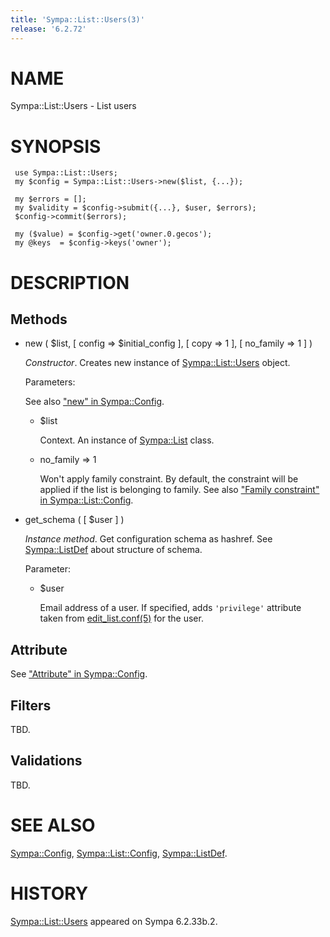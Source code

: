 ```yaml
---
title: 'Sympa::List::Users(3)'
release: '6.2.72'
---
```


# NAME

Sympa::List::Users - List users

# SYNOPSIS

     use Sympa::List::Users;
     my $config = Sympa::List::Users->new($list, {...});
    
     my $errors = []; 
     my $validity = $config->submit({...}, $user, $errors);
     $config->commit($errors);
     
     my ($value) = $config->get('owner.0.gecos');
     my @keys  = $config->keys('owner');

# DESCRIPTION

## Methods

- new ( $list, \[ config => $initial\_config \], \[ copy => 1 \],
\[ no\_family => 1 \] )

    _Constructor_.
    Creates new instance of [Sympa::List::Users](./Sympa-List-Users.3.md) object.

    Parameters:

    See also ["new" in Sympa::Config](./Sympa-Config.3.md#new).

    - $list

        Context.  An instance of [Sympa::List](./Sympa-List.3.md) class.

    - no\_family => 1

        Won't apply family constraint.
        By default, the constraint will be applied if the list is belonging to
        family.
        See also ["Family constraint" in Sympa::List::Config](./Sympa-List-Config.3.md#family-constraint).

- get\_schema ( \[ $user \] )

    _Instance method_.
    Get configuration schema as hashref.
    See [Sympa::ListDef](./Sympa-ListDef.3.md) about structure of schema.

    Parameter:

    - $user

        Email address of a user.
        If specified, adds `'privilege'` attribute taken from [edit\_list.conf(5)](./edit_list.conf.5.md)
        for the user.

## Attribute

See ["Attribute" in Sympa::Config](./Sympa-Config.3.md#attribute).

## Filters

TBD.

## Validations

TBD.

# SEE ALSO

[Sympa::Config](./Sympa-Config.3.md),
[Sympa::List::Config](./Sympa-List-Config.3.md),
[Sympa::ListDef](./Sympa-ListDef.3.md).

# HISTORY

[Sympa::List::Users](./Sympa-List-Users.3.md) appeared on Sympa 6.2.33b.2.

